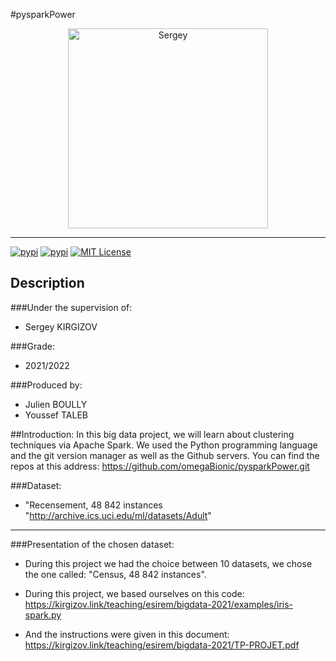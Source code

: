 #pysparkPower
<p align="center">
  <a href="https://kirgizov.link/teaching/esirem/bigdata-2021/examples/iris-spark.py" target="blank"><img src="https://lib.u-bourgogne.fr/wp-content/uploads/2019/09/SKirgizov.jpg" width="320" alt="Sergey" /></a>
</p>

***
[![pypi](https://img.shields.io/pypi/v/sysbus.svg)](https://pypi.python.org/pypi/sysbus)
[![pypi](https://img.shields.io/pypi/pyversions/sysbus.svg)](https://pypi.python.org/pypi/sysbus)
[![MIT License](https://img.shields.io/github/license/rene-d/sysbus.svg?logoColor=silver&logo=open-source-initiative&label=&color=blue)](https://github.com/rene-d/sysbus/blob/master/LICENSE)
## Description
###Under the supervision of:
- Sergey KIRGIZOV

###Grade:
- 2021/2022

###Produced by:
- Julien BOULLY
- Youssef TALEB

##Introduction:
In this big data project, we will learn about clustering techniques via Apache Spark. We used the Python programming language and the git version manager as well as the Github servers.
You can find the repos at this address: https://github.com/omegaBionic/pysparkPower.git

###Dataset:
- "Recensement, 48 842 instances "http://archive.ics.uci.edu/ml/datasets/Adult"

***

###Presentation of the chosen dataset:
- During this project we had the choice between 10 datasets, we chose the one called: "Census, 48 842 instances".

- During this project, we based ourselves on this code:
https://kirgizov.link/teaching/esirem/bigdata-2021/examples/iris-spark.py

- And the instructions were given in this document:
https://kirgizov.link/teaching/esirem/bigdata-2021/TP-PROJET.pdf
